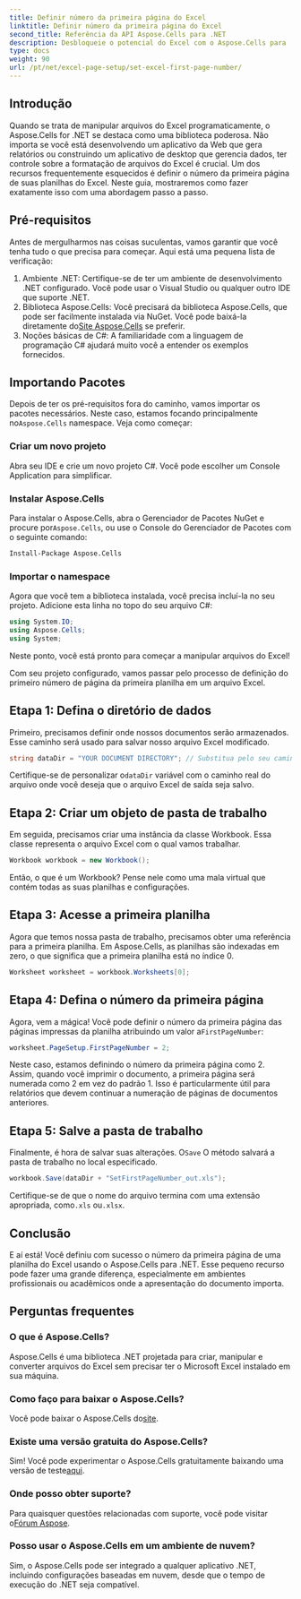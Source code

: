 ```yaml
---
title: Definir número da primeira página do Excel
linktitle: Definir número da primeira página do Excel
second_title: Referência da API Aspose.Cells para .NET
description: Desbloqueie o potencial do Excel com o Aspose.Cells para .NET. Aprenda a definir o primeiro número de página em suas planilhas sem esforço neste guia abrangente.
type: docs
weight: 90
url: /pt/net/excel-page-setup/set-excel-first-page-number/
---
```

## Introdução

Quando se trata de manipular arquivos do Excel programaticamente, o Aspose.Cells for .NET se destaca como uma biblioteca poderosa. Não importa se você está desenvolvendo um aplicativo da Web que gera relatórios ou construindo um aplicativo de desktop que gerencia dados, ter controle sobre a formatação de arquivos do Excel é crucial. Um dos recursos frequentemente esquecidos é definir o número da primeira página de suas planilhas do Excel. Neste guia, mostraremos como fazer exatamente isso com uma abordagem passo a passo.

## Pré-requisitos

Antes de mergulharmos nas coisas suculentas, vamos garantir que você tenha tudo o que precisa para começar. Aqui está uma pequena lista de verificação:

1. Ambiente .NET: Certifique-se de ter um ambiente de desenvolvimento .NET configurado. Você pode usar o Visual Studio ou qualquer outro IDE que suporte .NET.
2.  Biblioteca Aspose.Cells: Você precisará da biblioteca Aspose.Cells, que pode ser facilmente instalada via NuGet. Você pode baixá-la diretamente do[Site Aspose.Cells](https://releases.aspose.com/cells/net/) se preferir.
3. Noções básicas de C#: A familiaridade com a linguagem de programação C# ajudará muito você a entender os exemplos fornecidos.

## Importando Pacotes

 Depois de ter os pré-requisitos fora do caminho, vamos importar os pacotes necessários. Neste caso, estamos focando principalmente no`Aspose.Cells` namespace. Veja como começar:

### Criar um novo projeto

Abra seu IDE e crie um novo projeto C#. Você pode escolher um Console Application para simplificar.

### Instalar Aspose.Cells

 Para instalar o Aspose.Cells, abra o Gerenciador de Pacotes NuGet e procure por`Aspose.Cells`, ou use o Console do Gerenciador de Pacotes com o seguinte comando:

```bash
Install-Package Aspose.Cells
```

### Importar o namespace

Agora que você tem a biblioteca instalada, você precisa incluí-la no seu projeto. Adicione esta linha no topo do seu arquivo C#:

```csharp
using System.IO;
using Aspose.Cells;
using System;
```

Neste ponto, você está pronto para começar a manipular arquivos do Excel!

Com seu projeto configurado, vamos passar pelo processo de definição do primeiro número de página da primeira planilha em um arquivo Excel.

## Etapa 1: Defina o diretório de dados

Primeiro, precisamos definir onde nossos documentos serão armazenados. Esse caminho será usado para salvar nosso arquivo Excel modificado.

```csharp
string dataDir = "YOUR DOCUMENT DIRECTORY"; // Substitua pelo seu caminho atual
```

 Certifique-se de personalizar o`dataDir` variável com o caminho real do arquivo onde você deseja que o arquivo Excel de saída seja salvo.

## Etapa 2: Criar um objeto de pasta de trabalho

Em seguida, precisamos criar uma instância da classe Workbook. Essa classe representa o arquivo Excel com o qual vamos trabalhar.

```csharp
Workbook workbook = new Workbook();
```

Então, o que é um Workbook? Pense nele como uma mala virtual que contém todas as suas planilhas e configurações.

## Etapa 3: Acesse a primeira planilha

Agora que temos nossa pasta de trabalho, precisamos obter uma referência para a primeira planilha. Em Aspose.Cells, as planilhas são indexadas em zero, o que significa que a primeira planilha está no índice 0.

```csharp
Worksheet worksheet = workbook.Worksheets[0];
```

## Etapa 4: Defina o número da primeira página

 Agora, vem a mágica! Você pode definir o número da primeira página das páginas impressas da planilha atribuindo um valor a`FirstPageNumber`:

```csharp
worksheet.PageSetup.FirstPageNumber = 2;
```

Neste caso, estamos definindo o número da primeira página como 2. Assim, quando você imprimir o documento, a primeira página será numerada como 2 em vez do padrão 1. Isso é particularmente útil para relatórios que devem continuar a numeração de páginas de documentos anteriores.

## Etapa 5: Salve a pasta de trabalho

 Finalmente, é hora de salvar suas alterações. O`Save` O método salvará a pasta de trabalho no local especificado.

```csharp
workbook.Save(dataDir + "SetFirstPageNumber_out.xls");
```

 Certifique-se de que o nome do arquivo termina com uma extensão apropriada, como`.xls` ou`.xlsx`.

## Conclusão

E aí está! Você definiu com sucesso o número da primeira página de uma planilha do Excel usando o Aspose.Cells para .NET. Esse pequeno recurso pode fazer uma grande diferença, especialmente em ambientes profissionais ou acadêmicos onde a apresentação do documento importa.

## Perguntas frequentes

### O que é Aspose.Cells?
Aspose.Cells é uma biblioteca .NET projetada para criar, manipular e converter arquivos do Excel sem precisar ter o Microsoft Excel instalado em sua máquina.

### Como faço para baixar o Aspose.Cells?
 Você pode baixar o Aspose.Cells do[site](https://releases.aspose.com/cells/net/).

### Existe uma versão gratuita do Aspose.Cells?
Sim! Você pode experimentar o Aspose.Cells gratuitamente baixando uma versão de teste[aqui](https://releases.aspose.com/).

### Onde posso obter suporte?
 Para quaisquer questões relacionadas com suporte, você pode visitar o[Fórum Aspose](https://forum.aspose.com/c/cells/9).

### Posso usar o Aspose.Cells em um ambiente de nuvem?
Sim, o Aspose.Cells pode ser integrado a qualquer aplicativo .NET, incluindo configurações baseadas em nuvem, desde que o tempo de execução do .NET seja compatível.